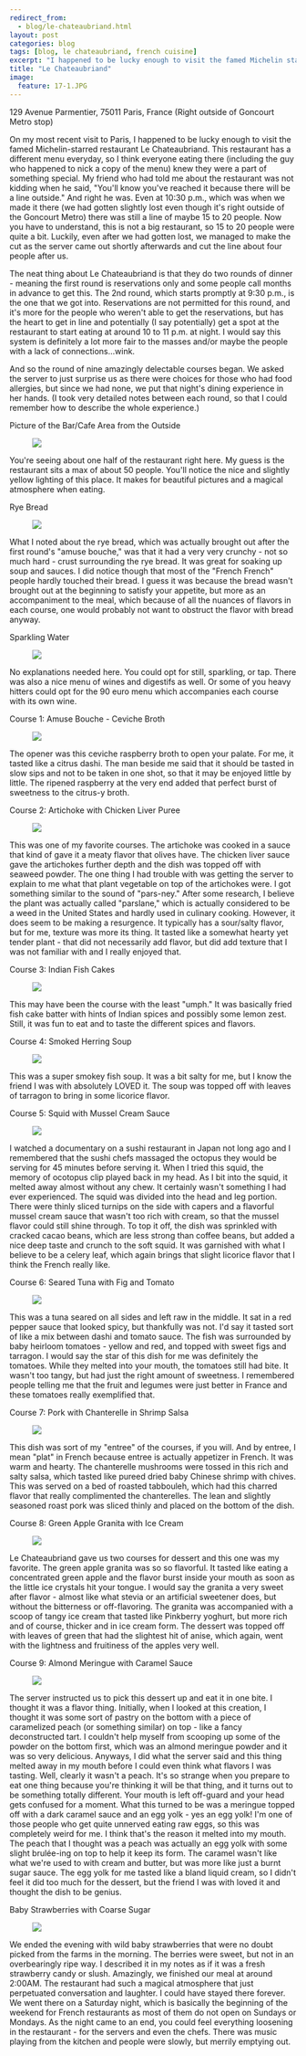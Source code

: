 ---redirect_from:   - blog/le-chateaubriand.html
layout: post
categories: blog
tags: [blog, le chateaubriand, french cuisine]
excerpt: "I happened to be lucky enough to visit the famed Michelin starred restaurant Le Chateaubriand on my most recent visit to Paris. This restaurant has a different menu everyday, so I think everyone eating there (including the guy who happened to nick a copy of the menu) knew they were a part of something special...."
title: "Le Chateaubriand"
image:
  feature: 17-1.JPG
---

129 Avenue Parmentier, 75011 Paris, France (Right outside of Goncourt Metro stop)

On my most recent visit to Paris, I happened to be lucky enough to visit the famed Michelin-starred restaurant Le Chateaubriand. This restaurant has a different menu everyday, so I think everyone eating there (including the guy who happened to nick a copy of the menu) knew they were a part of something special. My friend who had told me about the restaurant was not kidding when he said, "You'll know you've reached it because there will be a line outside." And right he was.  Even at 10:30 p.m., which was when we made it there (we had gotten slightly lost even though it's right outside of the Goncourt Metro) there was still a line of maybe 15 to 20 people.  Now you have to understand, this is not a big restaurant, so 15 to 20 people were quite a bit. Luckily, even after we had gotten lost, we managed to make the cut as the server came out shortly afterwards and cut the line about four people after us.

The neat thing about Le Chateaubriand is that they do two rounds of dinner - meaning the first round is reservations only and some people call months in advance to get this.  The 2nd round, which starts promptly at 9:30 p.m., is the one that we got into. Reservations are not permitted for this round, and it's more for the people who weren't able to get the reservations, but has the heart to get in line and potentially (I say potentially) get a spot at the restaurant to start eating at around 10 to 11 p.m. at night. I would say this system is definitely a lot more fair to the masses and/or maybe the people with a lack of connections...wink.

And so the round of nine amazingly delectable courses began.  We asked the server to just surprise us as there were choices for those who had food allergies, but since we had none, we put that night's dining experience in her hands. (I took very detailed notes between each round, so that I could remember how to describe the whole experience.)

Picture of the Bar/Cafe Area from the Outside

<figure> <img src='/images/17-2.JPG'> </figure>

You're seeing about one half of the restaurant right here.  My guess is the restaurant sits a max of about 50 people.  You'll notice the nice and slightly yellow lighting of this place.  It makes for beautiful pictures and a magical atmosphere when eating.

Rye Bread

<figure> <img src='/images/17-3.JPG'> </figure>

What I noted about the rye bread, which was actually brought out after the first round's "amuse bouche," was that it had a very very crunchy - not so much hard - crust surrounding the rye bread.  It was great for soaking up soup and sauces. I did notice though that most of the "French French" people hardly touched their bread.  I guess it was because the bread wasn't brought out at the beginning to satisfy your appetite, but more as an accompaniment to the meal, which because of all the nuances of flavors in each course, one would probably not want to obstruct the flavor with bread anyway. 


Sparkling Water

<figure> <img src='/images/17-4.JPG'> </figure>

No explanations needed here.  You could opt for still, sparkling, or tap.  There was also a nice menu of wines and digestifs as well.  Or some of you heavy hitters could opt for the 90 euro menu which accompanies each course with its own wine.

Course 1: Amuse Bouche - Ceviche Broth

<figure> <img src='/images/17-5.JPG'> </figure>

The opener was this ceviche raspberry broth to open your palate.  For me, it tasted like a citrus dashi.  The man beside me said that it should be tasted in slow sips and not to be taken in one shot, so that it may be enjoyed little by little.  The ripened raspberry at the very end added that perfect burst of sweetness to the citrus-y broth. 

Course 2: Artichoke with Chicken Liver Puree

<figure> <img src='/images/17-6.JPG'> </figure>

This was one of my favorite courses.  The artichoke was cooked in a sauce that kind of gave it a meaty flavor that olives have. The chicken liver sauce gave the artichokes further depth and the dish was topped off with seaweed powder.  The one thing I had trouble with was getting the server to explain to me what that plant vegetable on top of the artichokes were.  I got something similar to the sound of "pars-ney."  After some research, I believe the plant was actually called "parslane," which is actually considered to be a weed in the United States and hardly used in culinary cooking.  However, it does seem to be making a resurgence.  It typically has a sour/salty flavor, but for me, texture was more its thing.  It tasted like a somewhat hearty yet tender plant - that did not necessarily add flavor, but did add texture that I was not familiar with and I really enjoyed that.

Course 3: Indian Fish Cakes

<figure> <img src='/images/17-7.JPG'> </figure>

This may have been the course with the least "umph."  It was basically fried fish cake batter with hints of Indian spices and possibly some lemon zest.  Still, it was fun to eat and to taste the different spices and flavors.

Course 4: Smoked Herring Soup

<figure> <img src='/images/17-8.JPG'> </figure>

This was a super smokey fish soup.  It was a bit salty for me, but I know the friend I was with absolutely LOVED it.  The soup was topped off with leaves of tarragon to bring in some licorice flavor.

Course 5: Squid with Mussel Cream Sauce

<figure> <img src='/images/17-9.JPG'> </figure>

I watched a documentary on a sushi restaurant in Japan not long ago and I remembered that the sushi chefs massaged the octopus they would be serving for 45 minutes before serving it.  When I tried this squid, the memory of ocotopus clip played back in my head. As I bit into the squid, it melted away almost without any chew. It certainly wasn't something I had ever experienced.  The squid was divided into the head and leg portion.  There were thinly sliced turnips on the side with capers and a flavorful mussel cream sauce that wasn't too rich with cream, so that the mussel flavor could still shine through.  To top it off, the dish was sprinkled with cracked cacao beans, which are less strong than coffee beans, but added a nice deep taste and crunch to the soft squid.  It was garnished with what I believe to be a celery leaf, which again brings that slight licorice flavor that I think the French really like.

Course 6: Seared Tuna with Fig and Tomato

<figure> <img src='/images/17-10.JPG'> </figure>

This was a tuna seared on all sides and left raw in the middle. It sat in a red pepper sauce that looked spicy, but thankfully was not.  I'd say it tasted  sort of like a mix between dashi and tomato sauce.  The fish was surrounded by baby heirloom tomatoes - yellow and red, and topped with sweet figs and tarragon.  I would say the star of this dish for me was definitely the tomatoes. While they melted into your mouth, the tomatoes still had bite.  It wasn't too tangy, but had just the right amount of sweetness. I remembered people telling me that the fruit and legumes were just better in France and these tomatoes really exemplified that.

Course 7: Pork with Chanterelle in Shrimp Salsa

<figure> <img src='/images/17-11.JPG'> </figure>

This dish was sort of my "entree" of the courses, if you will. And by entree, I mean "plat" in French because entree is actually appetizer in French.  It was warm and hearty.  The chanterelle mushrooms were tossed in this rich and salty salsa, which tasted like pureed dried baby Chinese shrimp with chives.  This was served on a bed of roasted tabbouleh, which had this charred flavor that really complimented the chanterelles.  The lean and slightly seasoned roast pork was sliced thinly and placed on the bottom of the dish.

Course 8: Green Apple Granita with Ice Cream

<figure> <img src='/images/17-12.JPG'> </figure>

Le Chateaubriand gave us two courses for dessert and this one was my favorite.  The green apple granita was so so flavorful.  It tasted like eating a concentrated green apple and the flavor burst inside your mouth as soon as the little ice crystals hit your tongue.  I would say the granita a very sweet after flavor - almost like what stevia or an artificial sweetener does, but without the bitterness or off-flavoring. The granita was accompanied with a scoop of tangy ice cream that tasted like Pinkberry yoghurt, but more rich and of course, thicker and in ice cream form.  The dessert was topped off with leaves of green that had the slightest hit of anise, which again, went with the lightness and fruitiness of the apples very well. 

Course 9: Almond Meringue with Caramel Sauce

<figure> <img src='/images/17-13.JPG'> </figure>

The server instructed us to pick this dessert up and eat it in one bite.  I thought it was a flavor thing.  Initially, when I looked at this creation, I thought it was some sort of pastry on the bottom with a piece of caramelized peach (or something similar) on top - like a fancy deconstructed tart.  I couldn't help myself from scooping up some of the powder on the bottom first, which was an almond meringue powder and it was so very delicious.  Anyways, I did what the server said and this thing melted away in my mouth before I could even think what flavors I was tasting.  Well, clearly it wasn't a peach.  It's so strange when you prepare to eat one thing because you're thinking it will be that thing, and it turns out to be something totally different.  Your mouth is left off-guard and your head gets confused for a moment.  What this turned to be was a meringue topped off with a dark caramel sauce and an egg yolk - yes an egg yolk!  I'm one of those people who get quite unnerved eating raw eggs, so this was completely weird for me.  I think that's the reason it melted into my mouth.  The peach that I thought was a peach was actually an egg yolk with some slight brulée-ing on top to help it keep its form.  The caramel wasn't like what we're used to with cream and butter, but was more like just a burnt sugar sauce.  The egg yolk for me tasted like a bland liquid cream, so I didn't feel it did too much for the dessert, but the friend I was with loved it and thought the dish to be genius.

Baby Strawberries with Coarse Sugar

<figure> <img src='/images/17-14.JPG'> </figure>

We ended the evening with wild baby strawberries that were no doubt picked from the farms in the morning.  The berries were sweet, but not in an overbearingly ripe way.  I described it in my notes as if it was a fresh strawberry candy or slush.
Amazingly, we finished our meal at around 2:00AM.  The restaurant had such a magical atmosphere that just perpetuated conversation and laughter.  I could have stayed there forever.  We went there on a Saturday night, which is basically the beginning of the weekend for French restaurants as most of them do not open on Sundays or Mondays. As the night came to an end, you could feel everything loosening in the restaurant - for the servers and even the chefs. There was music playing from the kitchen and people were slowly, but merrily emptying out.